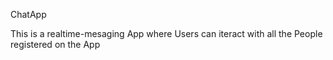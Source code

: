 ChatApp

This is a realtime-mesaging App where Users can iteract with all the People registered on the
App